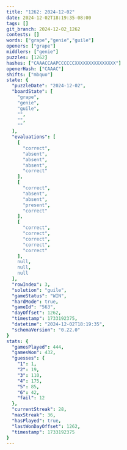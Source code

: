 ```yaml
---
title: "1262: 2024-12-02"
date: 2024-12-02T18:19:35-08:00
tags: []
git_branch: 2024-12-02_1262
contests: []
words: ["grape","genie","guile"]
openers: ["grape"]
middlers: ["genie"]
puzzles: [1262]
hashes: ["CAAACCAAPCCCCCCXXXXXXXXXXXXXXX"]
openerHash: ["CAAAC"]
shifts: ["mbquo"]
state: {
  "puzzleDate": "2024-12-02",
  "boardState": [
    "grape",
    "genie",
    "guile",
    "",
    "",
    ""
  ],
  "evaluations": [
    [
      "correct",
      "absent",
      "absent",
      "absent",
      "correct"
    ],
    [
      "correct",
      "absent",
      "absent",
      "present",
      "correct"
    ],
    [
      "correct",
      "correct",
      "correct",
      "correct",
      "correct"
    ],
    null,
    null,
    null
  ],
  "rowIndex": 3,
  "solution": "guile",
  "gameStatus": "WIN",
  "hardMode": true,
  "gameId": "563",
  "dayOffset": 1262,
  "timestamp": 1733192375,
  "datetime": "2024-12-02T18:19:35",
  "schemaVersion": "0.22.0"
}
stats: {
  "gamesPlayed": 444,
  "gamesWon": 432,
  "guesses": {
    "1": 1,
    "2": 19,
    "3": 110,
    "4": 175,
    "5": 85,
    "6": 42,
    "fail": 12
  },
  "currentStreak": 28,
  "maxStreak": 36,
  "hasPlayed": true,
  "lastWonDayOffset": 1262,
  "timestamp": 1733192375
}
---
```

<!-- more -->
